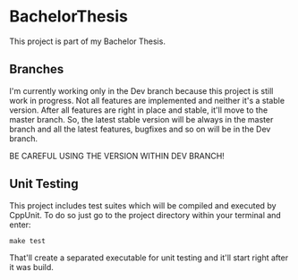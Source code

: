 BachelorThesis
==============
This project is part of my Bachelor Thesis. 

Branches
-------------
I'm currently working only in the Dev branch because this project is still work in progress.
Not all features are implemented and neither it's a stable version. After all features are right in place
and stable, it'll move to the master branch. So, the latest stable version will be always in the master
branch and all the latest features, bugfixes and so on will be in the Dev branch. 

BE CAREFUL USING THE VERSION WITHIN DEV BRANCH!

Unit Testing
------------
This project includes test suites which will be compiled and executed by CppUnit. To do so just go to the
project directory within your terminal and enter:

	make test

That'll create a separated executable for unit testing and it'll start right after it was build.